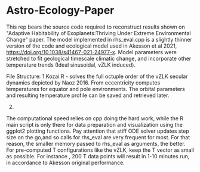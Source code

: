 # Astro-Ecology-Paper
This rep bears the source code required to reconstruct results shown on "Adaptive Habitability of Exoplanets:Thriving Under Extreme Environmental Change" paper.
The model implemented in rhs_eval.cpp is a slightly thinner version of the code and ecological model used in Akesson et al 2021, https://doi.org/10.1038/s41467-021-24977-x.
Model parameters were stretched to fit geological timescale climatic change, and incorporate other temperature trends (Ideal sinusoidal, vZLK induced).

File Structure:
1.Kozai.R - solves the full octuple order of the vZLK secular dynamics depicted by Naoz 2016. From eccentricity computes temperatures for equator and pole environments. The orbital parameters and resulting temperature profile can be saved and retrieved later.

2.

The computational speed relies on cpp doing the hard work, while the R main script is only there for data preparation and visualization using the ggplot2 plotting functions.
Pay attention that stiff ODE solver updates step size on the go,and so calls for rhs_eval are very frequent for most. For that reason, the smaller memory passed to rhs_eval as arguments, the better. For pre-computed T configurations like the vZLK, keep the T vector as small as possible. For instance , 200 T data points will result in 1-10 minutes run, in accordance to Akesson original performance.  